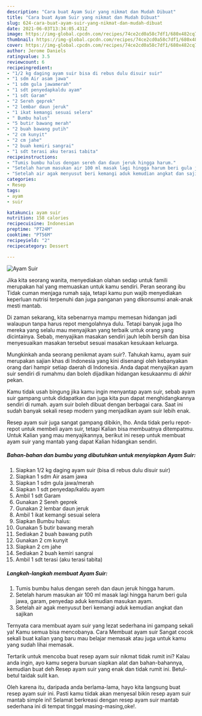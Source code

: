 ```yaml
---
description: "Cara buat Ayam Suir yang nikmat dan Mudah Dibuat"
title: "Cara buat Ayam Suir yang nikmat dan Mudah Dibuat"
slug: 624-cara-buat-ayam-suir-yang-nikmat-dan-mudah-dibuat
date: 2021-06-03T13:34:05.431Z
image: https://img-global.cpcdn.com/recipes/74ce2cd0a58c7df1/680x482cq70/ayam-suir-foto-resep-utama.jpg
thumbnail: https://img-global.cpcdn.com/recipes/74ce2cd0a58c7df1/680x482cq70/ayam-suir-foto-resep-utama.jpg
cover: https://img-global.cpcdn.com/recipes/74ce2cd0a58c7df1/680x482cq70/ayam-suir-foto-resep-utama.jpg
author: Jerome Daniels
ratingvalue: 3.5
reviewcount: 6
recipeingredient:
- "1/2 kg daging ayam suir bisa di rebus dulu disuir suir"
- "1 sdm Air asam jawa"
- "1 sdm gula jawamerah"
- "1 sdt penyedapkaldu ayam"
- "1 sdt Garam"
- "2 Sereh geprek"
- "2 lembar daun jeruk"
- "1 ikat kemangi sesuai selera"
- " Bumbu halus"
- "5 butir bawang merah"
- "2 buah bawang putih"
- "2 cm kunyit"
- "2 cm jahe"
- "2 buah kemiri sangrai"
- "1 sdt terasi aku terasi tabita"
recipeinstructions:
- "Tumis bumbu halus dengan sereh dan daun jeruk hingga harum."
- "Setelah harum masukan air 100 ml masak lagi hingga harum beri gula jawa, garam, penyedap aduk kemudian masukan ayam."
- "Setelah air agak menyusut beri kemangi aduk kemudian angkat dan sajikan"
categories:
- Resep
tags:
- ayam
- suir

katakunci: ayam suir 
nutrition: 158 calories
recipecuisine: Indonesian
preptime: "PT24M"
cooktime: "PT56M"
recipeyield: "2"
recipecategory: Dessert

---
```



![Ayam Suir](https://img-global.cpcdn.com/recipes/74ce2cd0a58c7df1/680x482cq70/ayam-suir-foto-resep-utama.jpg)

Jika kita seorang wanita, menyediakan olahan sedap untuk famili merupakan hal yang memuaskan untuk kamu sendiri. Peran seorang ibu Tidak cuman menjaga rumah saja, tetapi kamu pun wajib menyediakan keperluan nutrisi terpenuhi dan juga panganan yang dikonsumsi anak-anak mesti mantab.

Di zaman  sekarang, kita sebenarnya mampu memesan hidangan jadi walaupun tanpa harus repot mengolahnya dulu. Tetapi banyak juga lho mereka yang selalu mau menyajikan yang terbaik untuk orang yang dicintainya. Sebab, menyajikan masakan sendiri jauh lebih bersih dan bisa menyesuaikan masakan tersebut sesuai masakan kesukaan keluarga. 



Mungkinkah anda seorang penikmat ayam suir?. Tahukah kamu, ayam suir merupakan sajian khas di Indonesia yang kini disenangi oleh kebanyakan orang dari hampir setiap daerah di Indonesia. Anda dapat menyajikan ayam suir sendiri di rumahmu dan boleh dijadikan hidangan kesukaanmu di akhir pekan.

Kamu tidak usah bingung jika kamu ingin menyantap ayam suir, sebab ayam suir gampang untuk didapatkan dan juga kita pun dapat menghidangkannya sendiri di rumah. ayam suir boleh dibuat dengan berbagai cara. Saat ini sudah banyak sekali resep modern yang menjadikan ayam suir lebih enak.

Resep ayam suir juga sangat gampang dibikin, lho. Anda tidak perlu repot-repot untuk membeli ayam suir, tetapi Kalian bisa membuatnya ditempatmu. Untuk Kalian yang mau menyajikannya, berikut ini resep untuk membuat ayam suir yang mantab yang dapat Kalian hidangkan sendiri.

<!--inarticleads1-->

##### Bahan-bahan dan bumbu yang dibutuhkan untuk menyiapkan Ayam Suir:

1. Siapkan 1/2 kg daging ayam suir (bisa di rebus dulu disuir suir)
1. Siapkan 1 sdm Air asam jawa
1. Siapkan 1 sdm gula jawa/merah
1. Siapkan 1 sdt penyedap/kaldu ayam
1. Ambil 1 sdt Garam
1. Gunakan 2 Sereh geprek
1. Gunakan 2 lembar daun jeruk
1. Ambil 1 ikat kemangi sesuai selera
1. Siapkan  Bumbu halus:
1. Gunakan 5 butir bawang merah
1. Sediakan 2 buah bawang putih
1. Gunakan 2 cm kunyit
1. Siapkan 2 cm jahe
1. Sediakan 2 buah kemiri sangrai
1. Ambil 1 sdt terasi (aku terasi tabita)




<!--inarticleads2-->

##### Langkah-langkah membuat Ayam Suir:

1. Tumis bumbu halus dengan sereh dan daun jeruk hingga harum.
1. Setelah harum masukan air 100 ml masak lagi hingga harum beri gula jawa, garam, penyedap aduk kemudian masukan ayam.
1. Setelah air agak menyusut beri kemangi aduk kemudian angkat dan sajikan




Ternyata cara membuat ayam suir yang lezat sederhana ini gampang sekali ya! Kamu semua bisa mencobanya. Cara Membuat ayam suir Sangat cocok sekali buat kalian yang baru mau belajar memasak atau juga untuk kamu yang sudah lihai memasak.

Tertarik untuk mencoba buat resep ayam suir nikmat tidak rumit ini? Kalau anda ingin, ayo kamu segera buruan siapkan alat dan bahan-bahannya, kemudian buat deh Resep ayam suir yang enak dan tidak rumit ini. Betul-betul taidak sulit kan. 

Oleh karena itu, daripada anda berlama-lama, hayo kita langsung buat resep ayam suir ini. Pasti kamu tiidak akan menyesal bikin resep ayam suir mantab simple ini! Selamat berkreasi dengan resep ayam suir mantab sederhana ini di tempat tinggal masing-masing,oke!.

